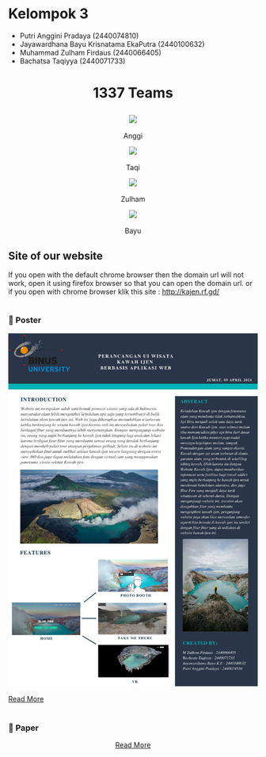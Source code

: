 # Kelompok 3 

- Putri Anggini Pradaya (2440074810)
- Jayawardhana Bayu Krisnatama EkaPutra (2440100632)
- Muhammad Zulham Firdaus (2440066405)
- Bachatsa Taqiyya (2440071733)

# <p align="center">1337 Teams</p> 

<div align="center">                    
<img width="200px" src="https://github.com/JayaByu/Kawah-Ijen/blob/main/GithubRasset/ngg.png"></img>
<p align="center">Anggi</p>
<img src="https://github.com/JayaByu/Kawah-Ijen/blob/main/GithubRasset/taqqq.png" width="200px">
<p align="center">Taqi</p>
<img width="200px" src="https://github.com/JayaByu/Kawah-Ijen/blob/main/GithubRasset/juham.png"></img>
<p align="center">Zulham</p>
<img src="https://github.com/JayaByu/Kawah-Ijen/blob/main/GithubRasset/aas.png" width="200px">
<p align="center">Bayu</p>
</div>

## Site of our website
If you open with the default chrome browser then the domain url will not work, open it using firefox browser so that you can open the domain url.
or if you open with chrome browser klik this site : http://kajen.rf.gd/
#

### 📝 Poster 
<p align="center">
<img src="https://github.com/Anggi-p/Kawah--Ijen/blob/main/Document/Poster%20HCI.jpg" width="650" height="50%"> 

<a href="https://github.com/Anggi-p/Kawah--Ijen/blob/main/Document/Poster%20HCI.jpg">Read More</a>
</p>

#
### 📝 Paper
<p align="center">           
<a href="https://github.com/Anggi-p/Kawah--Ijen/blob/main/Document/HCI%20Karya%20Tulis%20ilmiah.docx">Read More</a>
</p>

#
